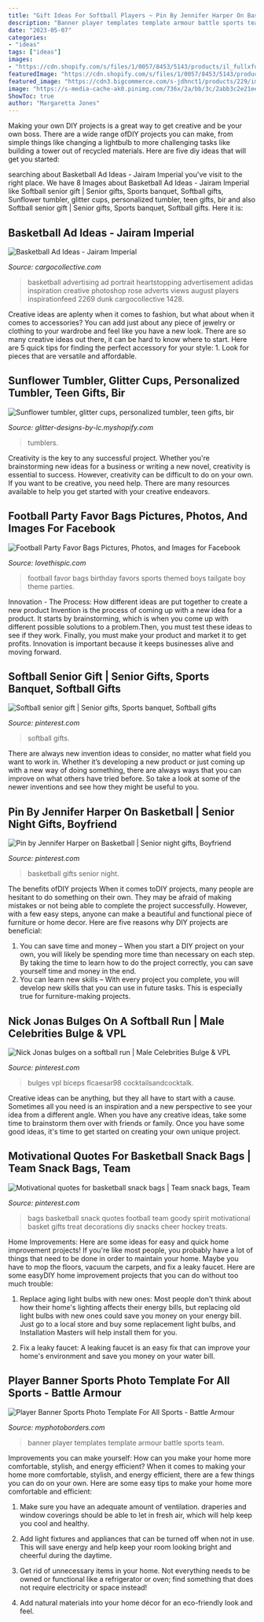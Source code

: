 ```yaml
---
title: "Gift Ideas For Softball Players ~ Pin By Jennifer Harper On Basketball"
description: "Banner player templates template armour battle sports team"
date: "2023-05-07"
categories:
- "ideas"
tags: ["ideas"]
images:
- "https://cdn.shopify.com/s/files/1/0057/8453/5143/products/il_fullxfull.1863896240_k6ai_2048x.jpg?v=1564431909"
featuredImage: "https://cdn.shopify.com/s/files/1/0057/8453/5143/products/il_fullxfull.1863896240_k6ai_2048x.jpg?v=1564431909"
featured_image: "https://cdn3.bigcommerce.com/s-jdhnct1/products/229/images/745/battle_armour_48x72_banner__24849.1446754603.500.625.jpg?c=2"
image: "https://s-media-cache-ak0.pinimg.com/736x/2a/bb/3c/2abb3c2e21eeef552c3ce67d8d174b2e.jpg"
ShowToc: true
author: "Margaretta Jones"
---
```



Making your own DIY projects is a great way to get creative and be your own boss. There are a wide range ofDIY projects you can make, from simple things like changing a lightbulb to more challenging tasks like building a tower out of recycled materials. Here are five diy ideas that will get you started: 

	

		
searching about Basketball Ad Ideas - Jairam Imperial you've visit to the right place. We have 8 Images about Basketball Ad Ideas - Jairam Imperial like Softball senior gift | Senior gifts, Sports banquet, Softball gifts, Sunflower tumbler, glitter cups, personalized tumbler, teen gifts, bir and also Softball senior gift | Senior gifts, Sports banquet, Softball gifts. Here it is:
		
    
## Basketball Ad Ideas - Jairam Imperial

<img loading=lazy src="https://payload.cargocollective.com/1/3/99813/1881191/drose.jpg" onerror="this.onerror=null;this.src='https://tse2.mm.bing.net/th?id=OIP.AvGFF7VafTrKukpN2qfmYAHaJl&amp;pid=15.1';" alt="Basketball Ad Ideas - Jairam Imperial">

_Source: cargocollective.com_

>basketball advertising ad portrait heartstopping advertisement adidas inspiration creative photoshop rose adverts views august players inspirationfeed 2269 dunk cargocollective 1428. 

	

Creative ideas are aplenty when it comes to fashion, but what about when it comes to accessories? You can add just about any piece of jewelry or clothing to your wardrobe and feel like you have a new look. There are so many creative ideas out there, it can be hard to know where to start. Here are 5 quick tips for finding the perfect accessory for your style: 1. Look for pieces that are versatile and affordable.

    
## Sunflower Tumbler, Glitter Cups, Personalized Tumbler, Teen Gifts, Bir

<img loading=lazy src="https://cdn.shopify.com/s/files/1/0057/8453/5143/products/il_fullxfull.1863896240_k6ai_2048x.jpg?v=1564431909" onerror="this.onerror=null;this.src='https://tse4.mm.bing.net/th?id=OIP.Q5DE2bzBLp58cGNAsHX3kQHaHa&amp;pid=15.1';" alt="Sunflower tumbler, glitter cups, personalized tumbler, teen gifts, bir">

_Source: glitter-designs-by-lc.myshopify.com_

>tumblers. 

	

Creativity is the key to any successful project. Whether you're brainstorming new ideas for a business or writing a new novel, creativity is essential to success. However, creativity can be difficult to do on your own. If you want to be creative, you need help. There are many resources available to help you get started with your creative endeavors.

    
## Football Party Favor Bags Pictures, Photos, And Images For Facebook

<img loading=lazy src="http://www.lovethispic.com/uploaded_images/198433-Football-Party-Favor-Bags.jpg" onerror="this.onerror=null;this.src='https://tse3.mm.bing.net/th?id=OIP.UMsZA87iboiNr_ZqDnwQugHaLO&amp;pid=15.1';" alt="Football Party Favor Bags Pictures, Photos, and Images for Facebook">

_Source: lovethispic.com_

>football favor bags birthday favors sports themed boys tailgate boy theme parties. 

	

Innovation - The Process: How different ideas are put together to create a new product
Invention is the process of coming up with a new idea for a product. It starts by brainstorming, which is when you come up with different possible solutions to a problem.Then, you must test these ideas to see if they work. Finally, you must make your product and market it to get profits. Innovation is important because it keeps businesses alive and moving forward.

    
## Softball Senior Gift | Senior Gifts, Sports Banquet, Softball Gifts

<img loading=lazy src="https://i.pinimg.com/736x/bf/32/61/bf3261059df514104671c66fab45844e.jpg" onerror="this.onerror=null;this.src='https://tse4.mm.bing.net/th?id=OIP.BxPGBumMx91_aVuBO7AQeQHaJ3&amp;pid=15.1';" alt="Softball senior gift | Senior gifts, Sports banquet, Softball gifts">

_Source: pinterest.com_

>softball gifts. 

	

There are always new invention ideas to consider, no matter what field you want to work in. Whether it’s developing a new product or just coming up with a new way of doing something, there are always ways that you can improve on what others have tried before. So take a look at some of the newer inventions and see how they might be useful to you.

    
## Pin By Jennifer Harper On Basketball | Senior Night Gifts, Boyfriend

<img loading=lazy src="https://i.pinimg.com/736x/d8/ae/f4/d8aef46a7c6d827f77da3c5bf8028e10.jpg" onerror="this.onerror=null;this.src='https://tse3.mm.bing.net/th?id=OIP.DebSe1rfNPd6h8iyUhA3lQHaJ3&amp;pid=15.1';" alt="Pin by Jennifer Harper on Basketball | Senior night gifts, Boyfriend">

_Source: pinterest.com_

>basketball gifts senior night. 

	

The benefits ofDIY projects
When it comes toDIY projects, many people are hesitant to do something on their own. They may be afraid of making mistakes or not being able to complete the project successfully. However, with a few easy steps, anyone can make a beautiful and functional piece of furniture or home decor. Here are five reasons why DIY projects are beneficial: 
1. You can save time and money – When you start a DIY project on your own, you will likely be spending more time than necessary on each step. By taking the time to learn how to do the project correctly, you can save yourself time and money in the end. 
2. You can learn new skills – With every project you complete, you will develop new skills that you can use in future tasks. This is especially true for furniture-making projects.

    
## Nick Jonas Bulges On A Softball Run | Male Celebrities Bulge &amp; VPL

<img loading=lazy src="https://s-media-cache-ak0.pinimg.com/736x/2a/bb/3c/2abb3c2e21eeef552c3ce67d8d174b2e.jpg" onerror="this.onerror=null;this.src='https://tse4.mm.bing.net/th?id=OIP.G-sxLKojGvdhNV7fJOruUQHaLT&amp;pid=15.1';" alt="Nick Jonas bulges on a softball run | Male Celebrities Bulge &amp; VPL">

_Source: pinterest.com_

>bulges vpl biceps flcaesar98 cocktailsandcocktalk. 

	

Creative ideas can be anything, but they all have to start with a cause. Sometimes all you need is an inspiration and a new perspective to see your idea from a different angle. When you have any creative ideas, take some time to brainstorm them over with friends or family. Once you have some good ideas, it's time to get started on creating your own unique project.

    
## Motivational Quotes For Basketball Snack Bags | Team Snack Bags, Team

<img loading=lazy src="https://i.pinimg.com/736x/8f/d5/fd/8fd5fd5f27bd762e2f371e14c871f134--snack-bags-treat-bags.jpg" onerror="this.onerror=null;this.src='https://tse1.mm.bing.net/th?id=OIP.Y6TLmSuSfR1EnMr6TAgc-AHaJ3&amp;pid=15.1';" alt="Motivational quotes for basketball snack bags | Team snack bags, Team">

_Source: pinterest.com_

>bags basketball snack quotes football team goody spirit motivational basket gifts treat decorations diy snacks cheer hockey treats. 

	

Home Improvements: Here are some ideas for easy and quick home improvement projects!
If you're like most people, you probably have a lot of things that need to be done in order to maintain your home. Maybe you have to mop the floors, vacuum the carpets, and fix a leaky faucet. Here are some easyDIY home improvement projects that you can do without too much trouble:
1. Replace aging light bulbs with new ones: Most people don't think about how their home's lighting affects their energy bills, but replacing old light bulbs with new ones could save you money on your energy bill. Just go to a local store and buy some replacement light bulbs, and Installation Masters will help install them for you.

2. Fix a leaky faucet: A leaking faucet is an easy fix that can improve your home's environment and save you money on your water bill.

    
## Player Banner Sports Photo Template For All Sports - Battle Armour

<img loading=lazy src="https://cdn3.bigcommerce.com/s-jdhnct1/products/229/images/745/battle_armour_48x72_banner__24849.1446754603.500.625.jpg?c=2" onerror="this.onerror=null;this.src='https://tse4.mm.bing.net/th?id=OIP.Mg8tddBCKqgkD3_NE4N3HAAAAA&amp;pid=15.1';" alt="Player Banner Sports Photo Template For All Sports - Battle Armour">

_Source: myphotoborders.com_

>banner player templates template armour battle sports team. 

	

Improvements you can make yourself: How can you make your home more comfortable, stylish, and energy efficient?
When it comes to making your home more comfortable, stylish, and energy efficient, there are a few things you can do on your own. Here are some easy tips to make your home more comfortable and efficient: 
1. Make sure you have an adequate amount of ventilation. draperies and window coverings should be able to let in fresh air, which will help keep you cool and healthy.

2. Add light fixtures and appliances that can be turned off when not in use. This will save energy and help keep your room looking bright and cheerful during the daytime.

3. Get rid of unnecessary items in your home. Not everything needs to be owned or functional like a refrigerator or oven; find something that does not require electricity or space instead!

4. Add natural materials into your home décor for an eco-friendly look and feel.

